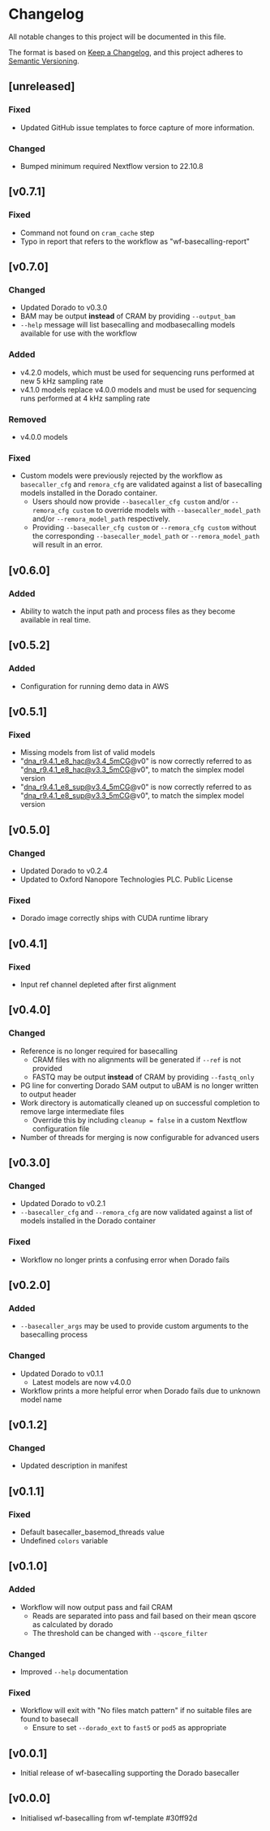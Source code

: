 # Changelog
All notable changes to this project will be documented in this file.

The format is based on [Keep a Changelog](https://keepachangelog.com/en/1.1.0/),
and this project adheres to [Semantic Versioning](https://semver.org/spec/v2.0.0.html).

## [unreleased]
### Fixed
- Updated GitHub issue templates to force capture of more information.

### Changed
- Bumped minimum required Nextflow version to 22.10.8

## [v0.7.1]
### Fixed
- Command not found on `cram_cache` step
- Typo in report that refers to the workflow as "wf-basecalling-report"

## [v0.7.0]
### Changed
- Updated Dorado to v0.3.0
- BAM may be output **instead** of CRAM by providing `--output_bam`
- `--help` message will list basecalling and modbasecalling models available for use with the workflow

### Added
- v4.2.0 models, which must be used for sequencing runs performed at new 5 kHz sampling rate
- v4.1.0 models replace v4.0.0 models and must be used for sequencing runs performed at 4 kHz sampling rate

### Removed
- v4.0.0 models

### Fixed
- Custom models were previously rejected by the workflow as `basecaller_cfg` and `remora_cfg` are validated against a list of basecalling models installed in the Dorado container.
    - Users should now provide `--basecaller_cfg custom` and/or `--remora_cfg custom` to override models with `--basecaller_model_path` and/or `--remora_model_path` respectively.
    - Providing `--basecaller_cfg custom` or `--remora_cfg custom` without the corresponding `--basecaller_model_path` or `--remora_model_path` will result in an error.

## [v0.6.0]
### Added
- Ability to watch the input path and process files as they become available in real time.

## [v0.5.2]
### Added
- Configuration for running demo data in AWS

## [v0.5.1]
### Fixed
- Missing models from list of valid models
- "dna_r9.4.1_e8_hac@v3.4_5mCG@v0" is now correctly referred to as "dna_r9.4.1_e8_hac@v3.3_5mCG@v0", to match the simplex model version
- "dna_r9.4.1_e8_sup@v3.4_5mCG@v0" is now correctly referred to as "dna_r9.4.1_e8_sup@v3.3_5mCG@v0", to match the simplex model version

## [v0.5.0]
### Changed
- Updated Dorado to v0.2.4
- Updated to Oxford Nanopore Technologies PLC. Public License

### Fixed
- Dorado image correctly ships with CUDA runtime library

## [v0.4.1]
### Fixed
- Input ref channel depleted after first alignment

## [v0.4.0]
### Changed
- Reference is no longer required for basecalling
    - CRAM files with no alignments will be generated if `--ref` is not provided
    - FASTQ may be output **instead** of CRAM by providing `--fastq_only`
- PG line for converting Dorado SAM output to uBAM is no longer written to output header
- Work directory is automatically cleaned up on successful completion to remove large intermediate files
    - Override this by including `cleanup = false` in a custom Nextflow configuration file
- Number of threads for merging is now configurable for advanced users

## [v0.3.0]
### Changed
- Updated Dorado to v0.2.1
- `--basecaller_cfg` and `--remora_cfg` are now validated against a list of models installed in the Dorado container

### Fixed
- Workflow no longer prints a confusing error when Dorado fails

## [v0.2.0]
### Added
- `--basecaller_args` may be used to provide custom arguments to the basecalling process

### Changed
- Updated Dorado to v0.1.1
    - Latest models are now v4.0.0
- Workflow prints a more helpful error when Dorado fails due to unknown model name

## [v0.1.2]
### Changed
- Updated description in manifest

## [v0.1.1]
### Fixed
- Default basecaller_basemod_threads value
- Undefined `colors` variable

## [v0.1.0]
### Added
- Workflow will now output pass and fail CRAM
    - Reads are separated into pass and fail based on their mean qscore as calculated by dorado
    - The threshold can be changed with `--qscore_filter`

### Changed
- Improved `--help` documentation

### Fixed
- Workflow will exit with "No files match pattern" if no suitable files are found to basecall
    - Ensure to set `--dorado_ext` to `fast5` or `pod5` as appropriate

## [v0.0.1]
* Initial release of wf-basecalling supporting the Dorado basecaller

## [v0.0.0]
* Initialised wf-basecalling from wf-template #30ff92d

